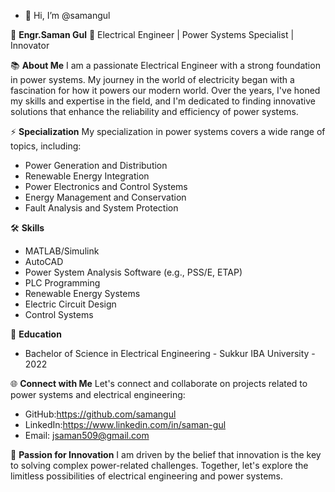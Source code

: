 - 👋 Hi, I’m @samangul
  
🔌 **Engr.Saman Gul**
👷 Electrical Engineer | Power Systems Specialist | Innovator

📚 **About Me**
I am a passionate Electrical Engineer with a strong foundation in power systems. My journey in the world of electricity began with a fascination for how it powers our modern world. Over the years, I've honed my skills and expertise in the field, and I'm dedicated to finding innovative solutions that enhance the reliability and efficiency of power systems.

⚡ **Specialization**
My specialization in power systems covers a wide range of topics, including:
   - Power Generation and Distribution
   - Renewable Energy Integration
   - Power Electronics and Control Systems
   - Energy Management and Conservation
   - Fault Analysis and System Protection

🛠️ **Skills**
- MATLAB/Simulink
- AutoCAD
- Power System Analysis Software (e.g., PSS/E, ETAP)
- PLC Programming
- Renewable Energy Systems
- Electric Circuit Design
- Control Systems

📝 **Education**
- Bachelor of Science in Electrical Engineering - Sukkur IBA University - 2022

🌐 **Connect with Me**
Let's connect and collaborate on projects related to power systems and electrical engineering:
- GitHub:https://github.com/samangul
- LinkedIn:https://www.linkedin.com/in/saman-gul
- Email: jsaman509@gmail.com

🌟 **Passion for Innovation**
I am driven by the belief that innovation is the key to solving complex power-related challenges. Together, let's explore the limitless possibilities of electrical engineering and power systems.
